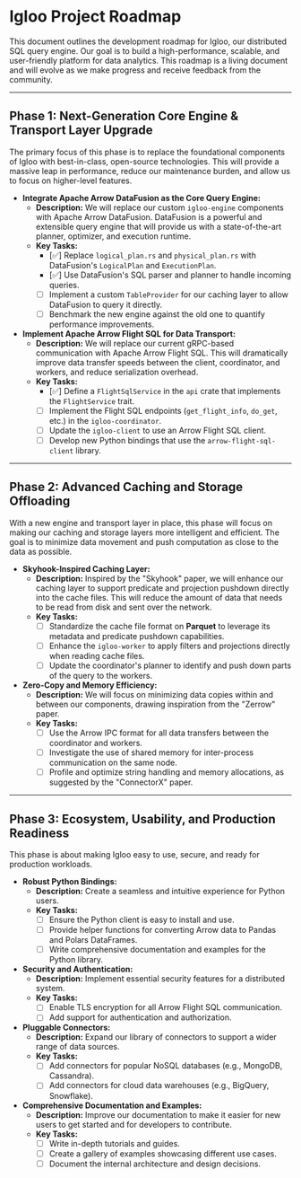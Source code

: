 # Igloo Project Roadmap

This document outlines the development roadmap for Igloo, our distributed SQL query engine. Our goal is to build a high-performance, scalable, and user-friendly platform for data analytics. This roadmap is a living document and will evolve as we make progress and receive feedback from the community.

---

## Phase 1: Next-Generation Core Engine & Transport Layer Upgrade

The primary focus of this phase is to replace the foundational components of Igloo with best-in-class, open-source technologies. This will provide a massive leap in performance, reduce our maintenance burden, and allow us to focus on higher-level features.

* **Integrate Apache Arrow DataFusion as the Core Query Engine:**
    * **Description:** We will replace our custom `igloo-engine` components with Apache Arrow DataFusion.  DataFusion is a powerful and extensible query engine that will provide us with a state-of-the-art planner, optimizer, and execution runtime.
    * **Key Tasks:**
        * [✅] Replace `logical_plan.rs` and `physical_plan.rs` with DataFusion's `LogicalPlan` and `ExecutionPlan`.
        * [✅] Use DataFusion's SQL parser and planner to handle incoming queries.
        * [ ] Implement a custom `TableProvider` for our caching layer to allow DataFusion to query it directly.
        * [ ] Benchmark the new engine against the old one to quantify performance improvements.

* **Implement Apache Arrow Flight SQL for Data Transport:**
    * **Description:** We will replace our current gRPC-based communication with Apache Arrow Flight SQL. This will dramatically improve data transfer speeds between the client, coordinator, and workers, and reduce serialization overhead.
    * **Key Tasks:**
        * [✅] Define a `FlightSqlService` in the `api` crate that implements the `FlightService` trait.
        * [ ] Implement the Flight SQL endpoints (`get_flight_info`, `do_get`, etc.) in the `igloo-coordinator`.
        * [ ] Update the `igloo-client` to use an Arrow Flight SQL client.
        * [ ] Develop new Python bindings that use the `arrow-flight-sql-client` library.

---

## Phase 2: Advanced Caching and Storage Offloading

With a new engine and transport layer in place, this phase will focus on making our caching and storage layers more intelligent and efficient. The goal is to minimize data movement and push computation as close to the data as possible.

* **Skyhook-Inspired Caching Layer:**
    * **Description:** Inspired by the "Skyhook" paper, we will enhance our caching layer to support predicate and projection pushdown directly into the cache files.  This will reduce the amount of data that needs to be read from disk and sent over the network.
    * **Key Tasks:**
        * [ ] Standardize the cache file format on **Parquet** to leverage its metadata and predicate pushdown capabilities.
        * [ ] Enhance the `igloo-worker` to apply filters and projections directly when reading cache files.
        * [ ] Update the coordinator's planner to identify and push down parts of the query to the workers.

* **Zero-Copy and Memory Efficiency:**
    * **Description:** We will focus on minimizing data copies within and between our components, drawing inspiration from the "Zerrow" paper. 
    * **Key Tasks:**
        * [ ] Use the Arrow IPC format for all data transfers between the coordinator and workers.
        * [ ] Investigate the use of shared memory for inter-process communication on the same node.
        * [ ] Profile and optimize string handling and memory allocations, as suggested by the "ConnectorX" paper. 

---

## Phase 3: Ecosystem, Usability, and Production Readiness

This phase is about making Igloo easy to use, secure, and ready for production workloads.

* **Robust Python Bindings:**
    * **Description:** Create a seamless and intuitive experience for Python users.
    * **Key Tasks:**
        * [ ] Ensure the Python client is easy to install and use.
        * [ ] Provide helper functions for converting Arrow data to Pandas and Polars DataFrames.
        * [ ] Write comprehensive documentation and examples for the Python library.

* **Security and Authentication:**
    * **Description:** Implement essential security features for a distributed system.
    * **Key Tasks:**
        * [ ] Enable TLS encryption for all Arrow Flight SQL communication.
        * [ ] Add support for authentication and authorization.

* **Pluggable Connectors:**
    * **Description:** Expand our library of connectors to support a wider range of data sources.
    * **Key Tasks:**
        * [ ] Add connectors for popular NoSQL databases (e.g., MongoDB, Cassandra).
        * [ ] Add connectors for cloud data warehouses (e.g., BigQuery, Snowflake).

* **Comprehensive Documentation and Examples:**
    * **Description:** Improve our documentation to make it easier for new users to get started and for developers to contribute.
    * **Key Tasks:**
        * [ ] Write in-depth tutorials and guides.
        * [ ] Create a gallery of examples showcasing different use cases.
        * [ ] Document the internal architecture and design decisions.